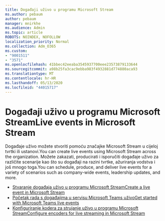 ```yaml
---
title: Događaji uživo u programu Microsoft Stream
ms.author: pebaum
author: pebaum
manager: mnirkhe
ms.audience: Admin
ms.topic: article
ROBOTS: NOINDEX, NOFOLLOW
localization_priority: Normal
ms.collection: Adm_O365
ms.custom:
- "9001511"
- "3571"
ms.openlocfilehash: 41bbec42eeaba3545937700eee23573879133644
ms.sourcegitcommit: a98b25fa3cac9ebba983f4932881d774880aca93
ms.translationtype: MT
ms.contentlocale: hr-HR
ms.lasthandoff: 05/13/2020
ms.locfileid: "44015717"
---
```

# <a name="live-events-in-microsoft-stream"></a><span data-ttu-id="7fedb-102">Događaji uživo u programu Microsoft Stream</span><span class="sxs-lookup"><span data-stu-id="7fedb-102">Live events in Microsoft Stream</span></span>

<span data-ttu-id="7fedb-103">Događaje uživo možete stvoriti pomoću značajke Microsoft Stream u cijeloj tvrtki ili ustanovi.</span><span class="sxs-lookup"><span data-stu-id="7fedb-103">You can create live events using Microsoft Stream across the organization.</span></span> <span data-ttu-id="7fedb-104">Možete zakazati, producirati i isporučiti događaje uživo za različite scenarije kao što su događaji na razini tvrtke, ažuriranja vodstva i još mnogo toga.</span><span class="sxs-lookup"><span data-stu-id="7fedb-104">You can schedule, produce, and deliver live events for a variety of scenarios such as company-wide events, leadership updates, and more.</span></span>

- [<span data-ttu-id="7fedb-105">Stvaranje događaja uživo u programu Microsoft Stream</span><span class="sxs-lookup"><span data-stu-id="7fedb-105">Create a live event in Microsoft Stream</span></span>](https://docs.microsoft.com/stream/live-create-event)
- [<span data-ttu-id="7fedb-106">Početak rada s događajima u servisu Microsoft Teams uživo</span><span class="sxs-lookup"><span data-stu-id="7fedb-106">Get started with Microsoft Teams live events</span></span>](https://support.office.com/article/get-started-with-microsoft-teams-live-events-d077fec2-a058-483e-9ab5-1494afda578a)
- [<span data-ttu-id="7fedb-107">Konfiguriranje kodera za strujanje uživo u programu Microsoft Stream</span><span class="sxs-lookup"><span data-stu-id="7fedb-107">Configure encoders for live streaming in Microsoft Stream</span></span>](https://docs.microsoft.com/stream/live-encoder-setup)
